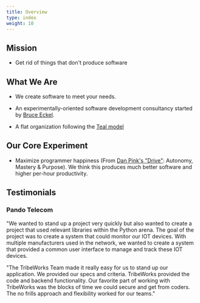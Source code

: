 ```yaml
---
title: Overview
type: index
weight: 10
---
```


## Mission

-   Get rid of things that don't produce software

## What We Are

-   We create software to meet your needs.

-   An experimentally-oriented software development consultancy started
    by [Bruce Eckel](https://www.mindviewllc.com/).

-   A flat organization following the [Teal
    model](http://www.reinventingorganizations.com/uploads/2/1/9/8/21988088/140305_laloux_reinventing_organizations.pdf)

## Our Core Experiment

-   Maximize programmer happiness (From
    [Dan Pink's "Drive"](https://youtu.be/u6XAPnuFjJc): Autonomy,
    Mastery & Purpose). We think this produces much better software and
    higher per-hour productivity.

## Testimonials

### Pando Telecom

"We wanted to stand up a project very quickly but also wanted to create a
project that used relevant libraries within the Python arena. The goal of the
project was to create a system that could monitor our IOT devices. With
multiple manufacturers used in the network, we wanted to create a system that
provided a common user interface to manage and track these IOT devices.

"The TribeWorks Team made it really easy for us to stand up our application. We
provided our specs and criteria. TribeWorks provided the code and backend
functionality. Our favorite part of working with TribeWorks was the blocks of
time we could secure and get from coders. The no frills approach and
flexibility worked for our teams."


